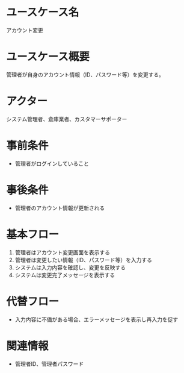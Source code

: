 # ユースケース名
アカウント変更

# ユースケース概要
管理者が自身のアカウント情報（ID、パスワード等）を変更する。

# アクター
システム管理者、倉庫業者、カスタマーサポーター

# 事前条件
- 管理者がログインしていること

# 事後条件
- 管理者のアカウント情報が更新される

# 基本フロー
1. 管理者はアカウント変更画面を表示する
2. 管理者は変更したい情報（ID、パスワード等）を入力する
3. システムは入力内容を確認し、変更を反映する
4. システムは変更完了メッセージを表示する

# 代替フロー
- 入力内容に不備がある場合、エラーメッセージを表示し再入力を促す

# 関連情報
- 管理者ID、管理者パスワード
